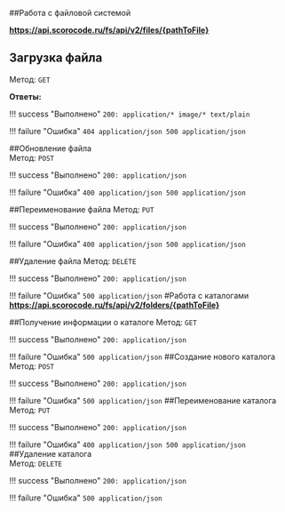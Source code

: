 ##Работа с файловой системой

**https://api.scorocode.ru/fs/api/v2/files/{pathToFile}**

## Загрузка файла
Метод: `GET`

**Ответы:**

!!! success "Выполнено"
    ```
    200: application/*
    image/*
    text/plain    
    ```

!!! failure "Ошибка"
	 ```
    404 application/json
    500 application/json
    ```

##Обновление файла    
Метод: `POST`

!!! success "Выполнено"
    ```
    200: application/json   
    ```

!!! failure "Ошибка"
	 ```
    400 application/json
    500 application/json
    ```

##Переименование файла
Метод: `PUT`

!!! success "Выполнено"
    ```
    200: application/json   
    ```

!!! failure "Ошибка"
	 ```
    400 application/json
    500 application/json
    ```

##Удаление файла
Метод: `DELETE`

!!! success "Выполнено"
    ```
    200: application/json   
    ```

!!! failure "Ошибка"
	 ```
    500 application/json
    ```
#Работа с каталогами
**https://api.scorocode.ru/fs/api/v2/folders/{pathToFile}**

##Получение информации о каталоге
Метод: `GET`

!!! success "Выполнено"
    ```
    200: application/json   
    ```

!!! failure "Ошибка"
	 ```
    500 application/json
    ```
##Создание нового каталога
Метод: `POST`

!!! success "Выполнено"
    ```
    200: application/json   
    ```

!!! failure "Ошибка"
	 ```
    500 application/json
    ```
##Переименование каталога   
   Метод: `PUT`

!!! success "Выполнено"
    ```
    200: application/json   
    ```

!!! failure "Ошибка"
	 ```
	 400 application/json
    500 application/json
    ```    
##Удаление каталога    
    Метод: `DELETE`

!!! success "Выполнено"
    ```
    200: application/json   
    ```

!!! failure "Ошибка"
	 ```
    500 application/json
    ```
